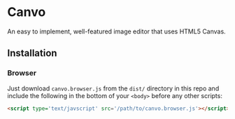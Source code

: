 # Canvo
An easy to implement, well-featured image editor that uses HTML5 Canvas.

## Installation
### Browser
Just download `canvo.browser.js` from the `dist/` directory in this repo and include the following in the bottom of your `<body>` before any other scripts:
```html
<script type='text/javscript' src='/path/to/canvo.browser.js'></script>
```

